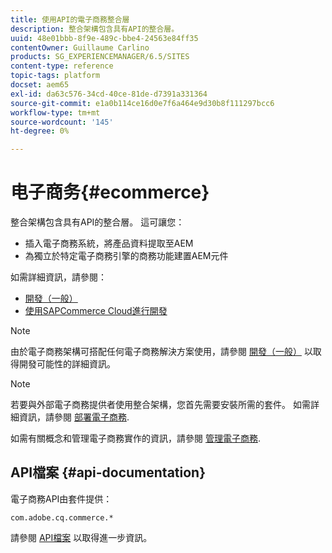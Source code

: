 ```yaml
---
title: 使用API的電子商務整合層
description: 整合架構包含具有API的整合層。
uuid: 48e01bbb-8f9e-489c-bbe4-24563e84ff35
contentOwner: Guillaume Carlino
products: SG_EXPERIENCEMANAGER/6.5/SITES
content-type: reference
topic-tags: platform
docset: aem65
exl-id: da63c576-34cd-40ce-81de-d7391a331364
source-git-commit: e1a0b114ce16d0e7f6a464e9d30b8f111297bcc6
workflow-type: tm+mt
source-wordcount: '145'
ht-degree: 0%

---
```


# 电子商务{#ecommerce}

整合架構包含具有API的整合層。 這可讓您：

* 插入電子商務系統，將產品資料提取至AEM
* 為獨立於特定電子商務引擎的商務功能建置AEM元件

如需詳細資訊，請參閱：

* [開發（一般）](/help/commerce/cif-classic/developing/generic.md)
* [使用SAPCommerce Cloud進行開發](/help/commerce/cif-classic/developing/sap-commerce-cloud.md)

>[!NOTE]
>
>由於電子商務架構可搭配任何電子商務解決方案使用，請參閱 [開發（一般）](/help/commerce/cif-classic/developing/generic.md) 以取得開發可能性的詳細資訊。

>[!NOTE]
>
>若要與外部電子商務提供者使用整合架構，您首先需要安裝所需的套件。 如需詳細資訊，請參閱 [部署電子商務](/help/commerce/cif-classic/deploying/ecommerce.md).
>
>如需有關概念和管理電子商務實作的資訊，請參閱 [管理電子商務](/help/commerce/cif-classic/administering/ecommerce.md).

## API檔案 {#api-documentation}

電子商務API由套件提供：

`com.adobe.cq.commerce.*`

請參閱 [API檔案](https://helpx.adobe.com/experience-manager/6-5/sites/developing/using/reference-materials/javadoc/index.html) 以取得進一步資訊。
